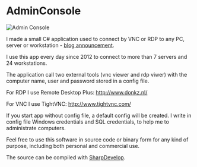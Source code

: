 # AdminConsole

![Admin Console](http://rainbowheart.ro/static/uploads/1/2015/7/AdminConsole.jpg)

I made a small C# application used to connect by VNC or RDP to any PC, server or workstation - [blog announcement](http://rainbowheart.ro/410).

I use this app every day since 2012 to connect to more than 7 servers and 24 workstations.

The application call two external tools (vnc viewer and rdp viwer) with the computer name, user and password stored in a config file.

For RDP I use Remote Desktop Plus:
http://www.donkz.nl/

For VNC I use TightVNC:
http://www.tightvnc.com/

If you start app without config file, a default config will be created.
I write in config file Windows credentials and SQL credentials, to help me to administrate computers.

Feel free to use this software in source code or binary form for any kind of purpose, including both personal and commercial use.

The source can be compiled with [SharpDevelop](http://www.icsharpcode.net/OpenSource/SD/Default.aspx).


